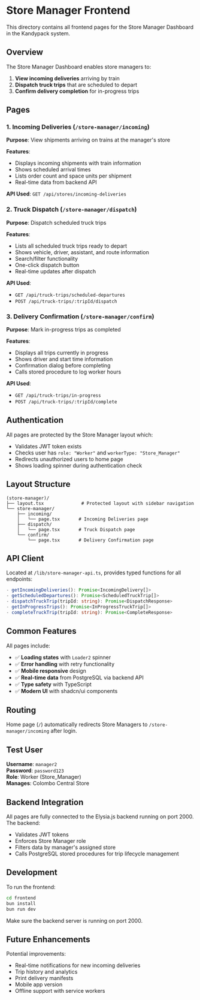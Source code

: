 # Store Manager Frontend

This directory contains all frontend pages for the Store Manager Dashboard in the Kandypack system.

## Overview

The Store Manager Dashboard enables store managers to:
1. **View incoming deliveries** arriving by train
2. **Dispatch truck trips** that are scheduled to depart
3. **Confirm delivery completion** for in-progress trips

## Pages

### 1. Incoming Deliveries (`/store-manager/incoming`)
**Purpose**: View shipments arriving on trains at the manager's store

**Features**:
- Displays incoming shipments with train information
- Shows scheduled arrival times
- Lists order count and space units per shipment
- Real-time data from backend API

**API Used**: `GET /api/stores/incoming-deliveries`

### 2. Truck Dispatch (`/store-manager/dispatch`)
**Purpose**: Dispatch scheduled truck trips

**Features**:
- Lists all scheduled truck trips ready to depart
- Shows vehicle, driver, assistant, and route information
- Search/filter functionality
- One-click dispatch button
- Real-time updates after dispatch

**API Used**: 
- `GET /api/truck-trips/scheduled-departures`
- `POST /api/truck-trips/:tripId/dispatch`

### 3. Delivery Confirmation (`/store-manager/confirm`)
**Purpose**: Mark in-progress trips as completed

**Features**:
- Displays all trips currently in progress
- Shows driver and start time information
- Confirmation dialog before completing
- Calls stored procedure to log worker hours

**API Used**:
- `GET /api/truck-trips/in-progress`
- `POST /api/truck-trips/:tripId/complete`

## Authentication

All pages are protected by the Store Manager layout which:
- Validates JWT token exists
- Checks user has `role: "Worker"` and `workerType: "Store_Manager"`
- Redirects unauthorized users to home page
- Shows loading spinner during authentication check

## Layout Structure

```
(store-manager)/
├── layout.tsx              # Protected layout with sidebar navigation
└── store-manager/
    ├── incoming/
    │   └── page.tsx       # Incoming Deliveries page
    ├── dispatch/
    │   └── page.tsx       # Truck Dispatch page
    └── confirm/
        └── page.tsx       # Delivery Confirmation page
```

## API Client

Located at `/lib/store-manager-api.ts`, provides typed functions for all endpoints:

```typescript
- getIncomingDeliveries(): Promise<IncomingDelivery[]>
- getScheduledDepartures(): Promise<ScheduledTruckTrip[]>
- dispatchTruckTrip(tripId: string): Promise<DispatchResponse>
- getInProgressTrips(): Promise<InProgressTruckTrip[]>
- completeTruckTrip(tripId: string): Promise<CompleteResponse>
```

## Common Features

All pages include:
- ✅ **Loading states** with `Loader2` spinner
- ✅ **Error handling** with retry functionality
- ✅ **Mobile responsive** design
- ✅ **Real-time data** from PostgreSQL via backend API
- ✅ **Type safety** with TypeScript
- ✅ **Modern UI** with shadcn/ui components

## Routing

Home page (`/`) automatically redirects Store Managers to `/store-manager/incoming` after login.

## Test User

**Username**: `manager2`  
**Password**: `password123`  
**Role**: Worker (Store_Manager)  
**Manages**: Colombo Central Store

## Backend Integration

All pages are fully connected to the Elysia.js backend running on port 2000. The backend:
- Validates JWT tokens
- Enforces Store Manager role
- Filters data by manager's assigned store
- Calls PostgreSQL stored procedures for trip lifecycle management

## Development

To run the frontend:
```bash
cd frontend
bun install
bun run dev
```

Make sure the backend server is running on port 2000.

## Future Enhancements

Potential improvements:
- Real-time notifications for new incoming deliveries
- Trip history and analytics
- Print delivery manifests
- Mobile app version
- Offline support with service workers
